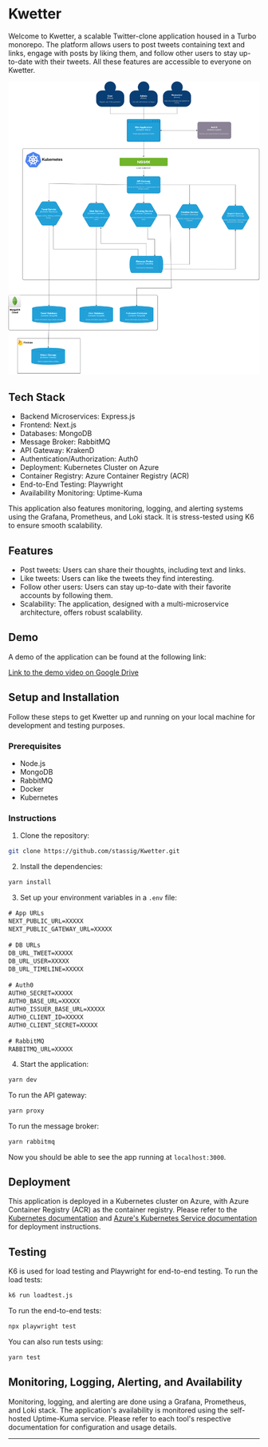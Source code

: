 # Kwetter

Welcome to Kwetter, a scalable Twitter-clone application housed in a Turbo monorepo. The platform allows users to post tweets containing text and links, engage with posts by liking them, and follow other users to stay up-to-date with their tweets. All these features are accessible to everyone on Kwetter.

![C2_Container_Diagram](./images/C2_Container_Diagram.png)


## Tech Stack

- Backend Microservices: Express.js
- Frontend: Next.js
- Databases: MongoDB
- Message Broker: RabbitMQ
- API Gateway: KrakenD
- Authentication/Authorization: Auth0
- Deployment: Kubernetes Cluster on Azure
- Container Registry: Azure Container Registry (ACR)
- End-to-End Testing: Playwright
- Availability Monitoring: Uptime-Kuma

This application also features monitoring, logging, and alerting systems using the Grafana, Prometheus, and Loki stack. It is stress-tested using K6 to ensure smooth scalability.

## Features

- Post tweets: Users can share their thoughts, including text and links.
- Like tweets: Users can like the tweets they find interesting.
- Follow other users: Users can stay up-to-date with their favorite accounts by following them.
- Scalability: The application, designed with a multi-microservice architecture, offers robust scalability.

## Demo

A demo of the application can be found at the following link: 

[Link to the demo video on Google Drive](https://drive.google.com/file/d/13oyOHfVDi_CC_UYl4tFuhxe3i01Oj9un/view?usp=sharing)

## Setup and Installation

Follow these steps to get Kwetter up and running on your local machine for development and testing purposes.

### Prerequisites

- Node.js
- MongoDB
- RabbitMQ
- Docker
- Kubernetes

### Instructions

1. Clone the repository:

```bash
git clone https://github.com/stassig/Kwetter.git
```

2. Install the dependencies:

```bash
yarn install
```

3. Set up your environment variables in a `.env` file:

```env
# App URLs
NEXT_PUBLIC_URL=XXXXX
NEXT_PUBLIC_GATEWAY_URL=XXXXX

# DB URLs
DB_URL_TWEET=XXXXX
DB_URL_USER=XXXXX
DB_URL_TIMELINE=XXXXX

# Auth0
AUTH0_SECRET=XXXXX
AUTH0_BASE_URL=XXXXX
AUTH0_ISSUER_BASE_URL=XXXXX
AUTH0_CLIENT_ID=XXXXX
AUTH0_CLIENT_SECRET=XXXXX

# RabbitMQ
RABBITMQ_URL=XXXXX
```

4. Start the application:

```bash
yarn dev
```

To run the API gateway:

```bash
yarn proxy
```

To run the message broker:

```bash
yarn rabbitmq
```

Now you should be able to see the app running at `localhost:3000`.

## Deployment

This application is deployed in a Kubernetes cluster on Azure, with Azure Container Registry (ACR) as the container registry. Please refer to the [Kubernetes documentation](https://kubernetes.io/docs/home/) and [Azure's Kubernetes Service documentation](https://docs.microsoft.com/en-us/azure/aks/) for deployment instructions.

## Testing

K6 is used for load testing and Playwright for end-to-end testing. To run the load tests:

```bash
k6 run loadtest.js
```

To run the end-to-end tests:

```bash
npx playwright test
```

You can also run tests using:

```bash
yarn test
```

## Monitoring, Logging, Alerting, and Availability

Monitoring, logging, and alerting are done using a Grafana, Prometheus, and Loki stack. The application's availability is monitored using the self-hosted Uptime-Kuma service. Please refer to each tool's respective documentation for configuration and usage details.

---
